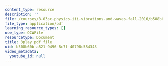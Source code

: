 ```yaml
---
content_type: resource
description: ''
file: /courses/8-03sc-physics-iii-vibrations-and-waves-fall-2016/b508b60ba82194968c7f40798c584343_mqhO9GT8hD4.pdf
file_type: application/pdf
learning_resource_types: []
ocw_type: OCWFile
resourcetype: Document
title: 3play pdf file
uid: b508b60b-a821-9496-8c7f-40798c584343
video_metadata:
  youtube_id: null
---
```

